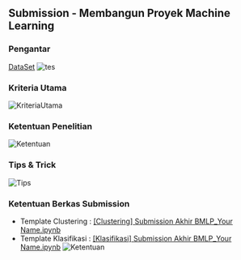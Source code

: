 ## Submission - Membangun Proyek Machine Learning
### Pengantar
[DataSet](https://drive.google.com/drive/folders/1Zs7VmPZ-jNwsRlMKH65Ea-LApSwx6lKx?hl=ID)
![tes](/gambar/1.png)

### Kriteria Utama
![KriteriaUtama](/gambar/2.png)

### Ketentuan Penelitian
![Ketentuan](/gambar/3.png)

### Tips & Trick
![Tips](/gambar/4.png)

### Ketentuan Berkas Submission
- Template Clustering : [[Clustering] Submission Akhir BMLP_Your Name.ipynb](https://colab.research.google.com/drive/1agN97xDvImmH3259mBR0su0yC5FvS4za?usp=sharing)
- Template Klasifikasi : [[Klasifikasi] Submission Akhir BMLP_Your Name.ipynb](https://colab.research.google.com/drive/1KVzLTEl3HjqGj1Ygd-OLTb4neE9MkJ63?usp=sharing)
![Ketentuan](/gambar/5.png)
